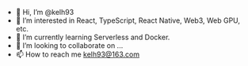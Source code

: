 - 👋 Hi, I’m @kelh93
- 👀 I’m interested in React, TypeScript, React Native, Web3, Web GPU, etc.
- 🌱 I’m currently learning Serverless and Docker.
- 💞️ I’m looking to collaborate on ...
- 📫 How to reach me kelh93@163.com

<!---
kelh93/kelh93 is a ✨ special ✨ repository because its `README.md` (this file) appears on your GitHub profile.
You can click the Preview link to take a look at your changes.
--->
